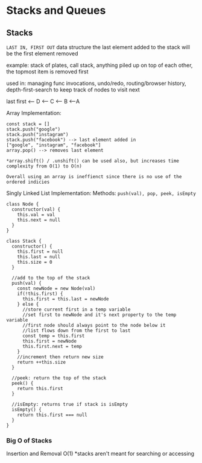 # Stacks and Queues

## Stacks

`LAST IN, FIRST OUT` data structure
the last element added to the stack will be the first element removed

example: stack of plates, call stack, anything piled up on top of each other, the topmost item is removed first

used in: managing func invocations, undo/redo, routing/browser history, depth-first-search to keep track of nodes to visit next

last               first
<-- D <-- C <-- B <--A

Array Implementation:
```
const stack = []
stack.push("google")
stack.push("instagram")
stack.push("facebook") --> last element added in
["google", "instagram", "facebook"]
array.pop() --> removes last element

*array.shift() / .unshift() can be used also, but increases time complexity from O(1) to O(n)

Overall using an array is ineffienct since there is no use of the ordered indicies
```

Singly Linked List Implementation:
Methods: `push(val), pop, peek, isEmpty`
```
class Node {
  constructor(val) {
    this.val = val
    this.next = null
  }
}

class Stack {
  constructor() {
    this.first = null
    this.last = null
    this.size = 0
  }

  //add to the top of the stack
  push(val) {
    const newNode = new Node(val)
    if(!this.first) {
      this.first = this.last = newNode
    } else {
      //store current first in a temp variable
      //set first to newNode and it's next property to the temp variable
      //first node should always point to the node below it
      //list flows down from the first to last
      const temp = this.first
      this.first = newNode
      this.first.next = temp
    }
    //increment then return new size
    return ++this.size
  }

  //peek: return the top of the stack
  peek() {
    return this.first
  }

  //isEmpty: returns true if stack is isEmpty
  isEmpty() {
    return this.first === null
  }
}
```
### Big O of Stacks
Insertion and Removal O(1)
*stacks aren't meant for searching or accessing
